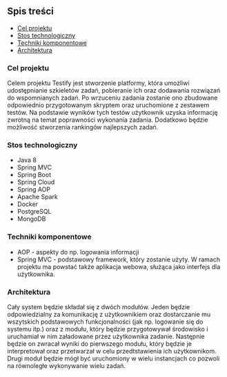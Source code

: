 ## Spis treści

- [Cel projektu](#cel-projektu)
- [Stos technologiczny](#stos-technologiczny)
- [Techniki komponentowe](#techniki-komponentowe)
- [Architektura](#architektura)

### Cel projektu

Celem projektu Testify jest stworzenie platformy, która umożliwi udostępnianie szkieletów zadań, pobieranie ich oraz dodawania rozwiązań do wspomnianych zadań. Po wrzuceniu zadania zostanie ono zbudowane odpowiednio przygotowanym skryptem oraz uruchomione z zestawem testów. Na podstawie wyników tych testów użytkownik uzyska informację zwrotną na temat poprawności wykonania zadania. Dodatkowo będzie możliwość stworzenia rankingów najlepszych zadań.

### Stos technologiczny
- Java 8
- Spring MVC
- Spring Boot
- Spring Cloud
- Spring AOP
- Apache Spark
- Docker
- PostgreSQL
- MongoDB

### Techniki komponentowe
- AOP - aspekty do np. logowania informacji
- Spring MVC - podstawowy framework, który zostanie użyty. W ramach projektu ma powstać także aplikacja webowa, służąca jako interfejs dla użytkownika.

### Architektura

Cały system będzie składał się z dwóch modułów. Jeden będzie odpowiedzialny za komunikację z użytkownikiem oraz dostarczanie mu wszytskich podstawowych funkcjonalności (jak np. logowanie się do systemu itp.) oraz z modułu, który będzie przygotowywał środowisko i uruchamiał w nim załadowane przez użytkownika zadanie. Następnie będzie on zwracał wyniki do pierwszego modułu, który będzie je interpretował oraz przetwarzał w celu przedtstawienia ich użytkownikom. Drugi moduł będzie mógł być uruchomiony w wielu instancjach co pozwoli na równoległe wykonywanie wielu zadań.
